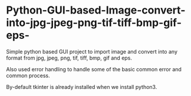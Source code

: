 # Python-GUI-based-Image-convert-into-jpg-jpeg-png-tif-tiff-bmp-gif-eps-
Simple python based GUI project to import image and convert into any format from jpg, jpeg, png, tif, tiff, bmp, gif and eps.

Also used error handling to handle some of the basic common error and common process.

By-default tkinter is already installed when we install python3.

